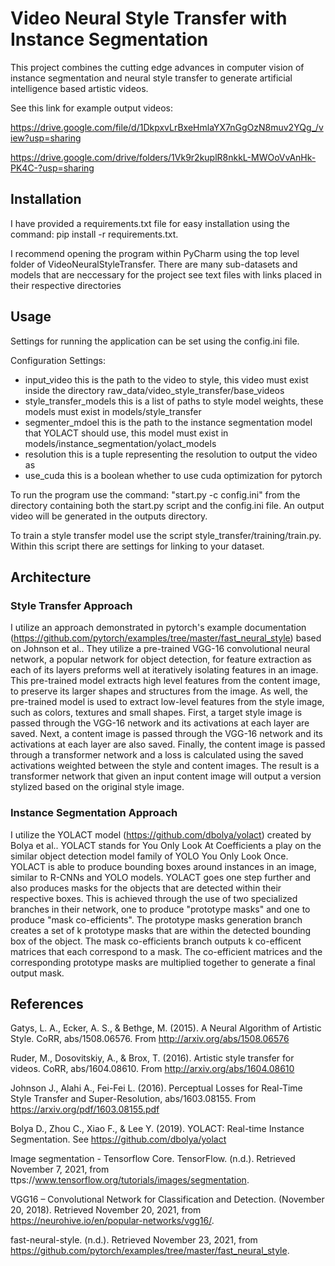 # Video Neural Style Transfer with Instance Segmentation

This project combines the cutting edge advances in computer vision of instance segmentation and neural style transfer
to generate artificial intelligence based artistic videos.

See this link for example output videos:

https://drive.google.com/file/d/1DkpxvLrBxeHmlaYX7nGgOzN8muv2YQg_/view?usp=sharing

https://drive.google.com/drive/folders/1Vk9r2kuplR8nkkL-MWOoVvAnHk-PK4C-?usp=sharing

## Installation
I have provided a requirements.txt file for easy installation using the command:
pip install -r requirements.txt.

I recommend opening the program within PyCharm using the top level folder of VideoNeuralStyleTransfer. 
There are many sub-datasets and models that are neccessary for the project see text files with links placed in their respective directories


## Usage
Settings for running the application can be set using the config.ini file. 

Configuration Settings:
- input_video this is the path to the video to style, this video must exist inside the directory raw_data/video_style_transfer/base_videos
- style_transfer_models this is a list of paths to style model weights, these models must exist in models/style_transfer
- segmenter_mdoel this is the path to the instance segmentation model that YOLACT should use, this model must exist in models/instance_segmentation/yolact_models
- resolution this is a tuple representing the resolution to output the video as
- use_cuda this is a boolean whether to use cuda optimization for pytorch

To run the program use the command: "start.py -c config.ini" from the directory containing both the start.py script and the config.ini file.
An output video will be generated in the outputs directory.

To train a style transfer model use the script style_transfer/training/train.py. 
Within this script there are settings for linking to your dataset.

## Architecture

### Style Transfer Approach
I utilize an approach demonstrated in pytorch's example documentation (https://github.com/pytorch/examples/tree/master/fast_neural_style) based on Johnson et al..
They utilize a pre-trained VGG-16 convolutional neural network, a popular network for object detection, for feature extraction as each of its layers preforms well at iteratively isolating features in an image.
This pre-trained model extracts high level features from the content image, to preserve its larger shapes and structures from the image.
As well, the pre-trained model is used to extract low-level features from the style image, such as colors, textures and small shapes.
First, a target style image is passed through the VGG-16 network and its activations at each layer are saved.
Next, a content image is passed through the VGG-16 network and its activations at each layer are also saved.
Finally, the content image is passed through a transformer network and a loss is calculated using the saved activations weighted between the style and content images.
The result is a transformer network that given an input content image will output a version stylized based on the original style image.


### Instance Segmentation Approach
I utilize the YOLACT model (https://github.com/dbolya/yolact) created by Bolya et al.. YOLACT stands for You Only Look At Coefficients 
a play on the similar object detection model family of YOLO You Only Look Once. YOLACT is able to produce bounding boxes around instances
in an image, similar to R-CNNs and YOLO models. YOLACT goes one step further and also produces masks for the objects that are detected 
within their respective boxes. This is achieved through the use of two specialized branches in their network, one to produce "prototype masks" and
one to produce "mask co-efficients". The prototype masks generation branch creates a set of k prototype masks that are within the detected bounding box 
of the object. The mask co-efficients branch outputs k co-efficent matrices that each correspond to a mask. The co-efficient matrices and the corresponding 
prototype masks are multiplied together to generate a final output mask.

## References
Gatys, L. A., Ecker, A. S., & Bethge, M. (2015). A Neural Algorithm of Artistic Style. CoRR, abs/1508.06576. From http://arxiv.org/abs/1508.06576

Ruder, M., Dosovitskiy, A., & Brox, T. (2016). Artistic style transfer for videos. CoRR, abs/1604.08610. From http://arxiv.org/abs/1604.08610

Johnson J., Alahi A., Fei-Fei L. (2016). Perceptual Losses for Real-Time Style Transfer and Super-Resolution, abs/1603.08155. From https://arxiv.org/pdf/1603.08155.pdf

Bolya D., Zhou C., Xiao F., & Lee Y. (2019). YOLACT: Real-time Instance Segmentation. 
    See https://github.com/dbolya/yolact

Image segmentation - Tensorflow Core. TensorFlow. (n.d.). Retrieved November 7, 2021, from ttps://www.tensorflow.org/tutorials/images/segmentation.

VGG16 – Convolutional Network for Classification and Detection. (November 20, 2018). Retrieved November 20, 2021, from https://neurohive.io/en/popular-networks/vgg16/.

fast-neural-style. (n.d.). Retrieved November 23, 2021, from https://github.com/pytorch/examples/tree/master/fast_neural_style.
